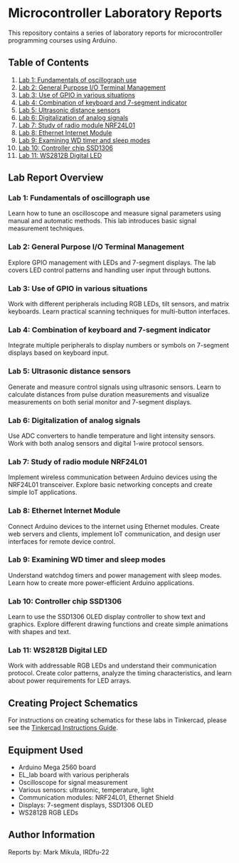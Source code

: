 # Microcontroller Laboratory Reports

This repository contains a series of laboratory reports for microcontroller programming courses using Arduino.

## Table of Contents

1. [Lab 1: Fundamentals of oscillograph use](lab1.md)
2. [Lab 2: General Purpose I/O Terminal Management](lab2.md)
3. [Lab 3: Use of GPIO in various situations](lab3.md)
4. [Lab 4: Combination of keyboard and 7-segment indicator](lab4.md)
5. [Lab 5: Ultrasonic distance sensors](lab5.md)
6. [Lab 6: Digitalization of analog signals](lab6.md)
7. [Lab 7: Study of radio module NRF24L01](lab7.md)
8. [Lab 8: Ethernet Internet Module](lab8.md)
9. [Lab 9: Examining WD timer and sleep modes](lab9.md)
10. [Lab 10: Controller chip SSD1306](lab10.md)
11. [Lab 11: WS2812B Digital LED](lab11.md)

## Lab Report Overview

### Lab 1: Fundamentals of oscillograph use
Learn how to tune an oscilloscope and measure signal parameters using manual and automatic methods. This lab introduces basic signal measurement techniques.

### Lab 2: General Purpose I/O Terminal Management
Explore GPIO management with LEDs and 7-segment displays. The lab covers LED control patterns and handling user input through buttons.

### Lab 3: Use of GPIO in various situations
Work with different peripherals including RGB LEDs, tilt sensors, and matrix keyboards. Learn practical scanning techniques for multi-button interfaces.

### Lab 4: Combination of keyboard and 7-segment indicator
Integrate multiple peripherals to display numbers or symbols on 7-segment displays based on keyboard input.

### Lab 5: Ultrasonic distance sensors
Generate and measure control signals using ultrasonic sensors. Learn to calculate distances from pulse duration measurements and visualize measurements on both serial monitor and 7-segment displays.

### Lab 6: Digitalization of analog signals
Use ADC converters to handle temperature and light intensity sensors. Work with both analog sensors and digital 1-wire protocol sensors.

### Lab 7: Study of radio module NRF24L01
Implement wireless communication between Arduino devices using the NRF24L01 transceiver. Explore basic networking concepts and create simple IoT applications.

### Lab 8: Ethernet Internet Module
Connect Arduino devices to the internet using Ethernet modules. Create web servers and clients, implement IoT communication, and design user interfaces for remote device control.

### Lab 9: Examining WD timer and sleep modes
Understand watchdog timers and power management with sleep modes. Learn how to create more power-efficient Arduino applications.

### Lab 10: Controller chip SSD1306
Learn to use the SSD1306 OLED display controller to show text and graphics. Explore different drawing functions and create simple animations with shapes and text.

### Lab 11: WS2812B Digital LED
Work with addressable RGB LEDs and understand their communication protocol. Create color patterns, analyze the timing characteristics, and learn about power requirements for LED arrays.

## Creating Project Schematics

For instructions on creating schematics for these labs in Tinkercad, please see the [Tinkercad Instructions Guide](tinkercad_instructions.md).

## Equipment Used

- Arduino Mega 2560 board
- EL_lab board with various peripherals
- Oscilloscope for signal measurement
- Various sensors: ultrasonic, temperature, light
- Communication modules: NRF24L01, Ethernet Shield
- Displays: 7-segment displays, SSD1306 OLED
- WS2812B RGB LEDs

## Author Information

Reports by: Mark Mikula, IRDfu-22
